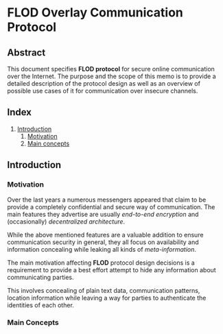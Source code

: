 FLOD Overlay Communication Protocol
===================================

Abstract
--------

This document specifies **FLOD protocol** for secure online communication over the
Internet. The purpose and the scope of this memo is to provide a detailed
description of the protocol design as well as an overview of possible use cases
of it for communication over insecure channels.

Index
-----

1. [Introduction](#introducation)
    1. [Motivation](#motivation)
    2. [Main concepts](#main-concepts)

Introduction
------------

### Motivation

Over the last years a numerous messengers appeared that claim to be provide
a completely confidential and secure way of communication. The main features
they advertise are usually *end-to-end encryption* and (occasionally)
*decentralized architecture*.

While the above mentioned features are a valuable addition to ensure
communication security in general, they all focus on availability and
information concealing while leaking all kinds of *meta-information*.

The main motivation affecting **FLOD** protocol design decisions is a requirement
to provide a best effort attempt to hide any information about communicating
parties.

This involves concealing of plain text data, communication patterns,
location information while leaving a way for parties to authenticate the
identities of each other.

### Main Concepts


